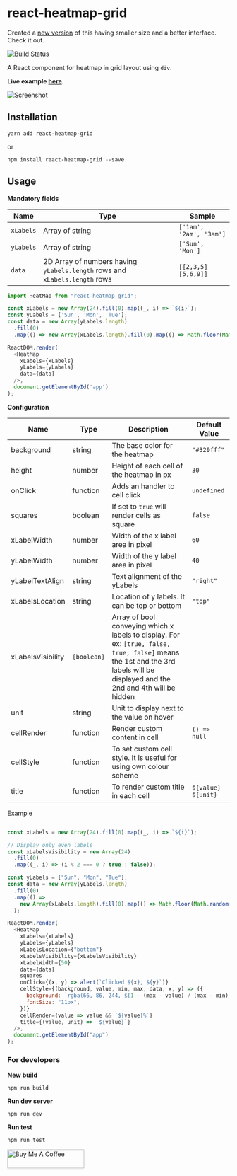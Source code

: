 # react-heatmap-grid

Created a [new version](https://github.com/arunghosh/react-grid-heatmap) of this having smaller size and a better interface. Check it out.

[![Build Status](https://travis-ci.org/arunghosh/react-heatmap-grid.svg?branch=master)](https://travis-ci.org/arunghosh/react-heatmap-grid)

A React component for heatmap in grid layout using `div`.

**Live example [here](https://codesandbox.io/s/r4rvwkl3yn)**.


![Screenshot](https://github.com/arunghosh/react-heatmap-grid/raw/master/docs/heatmap.png)



## Installation

```
yarn add react-heatmap-grid
```

or

```
npm install react-heatmap-grid --save
```


## Usage

**Mandatory fields**

|Name |Type|Sample|
|---|---|---|
|`xLabels`|Array of string|`['1am', '2am', '3am']`|
|`yLabels`|Array of string|`['Sun', 'Mon']`|
|`data`|2D Array of numbers having `yLabels.length` rows and `xLabels.length` rows|`[[2,3,5][5,6,9]]`|

```javascript
import HeatMap from "react-heatmap-grid";

const xLabels = new Array(24).fill(0).map((_, i) => `${i}`);
const yLabels = ['Sun', 'Mon', 'Tue'];
const data = new Array(yLabels.length)
  .fill(0)
  .map(() => new Array(xLabels.length).fill(0).map(() => Math.floor(Math.random() * 100)));

ReactDOM.render(
  <HeatMap
    xLabels={xLabels}
    yLabels={yLabels}
    data={data}
  />,
  document.getElementById('app')
);
```


**Configuration**

|Name |Type|Description|Default Value|
|---|---|---|---|
|background|string|The base color for the heatmap|`"#329fff"`|
|height|number|Height of each cell of the heatmap in px|`30`|
|onClick|function|Adds an handler to cell click|`undefined`|
|squares|boolean|If set to `true` will render cells as square|`false`|
|xLabelWidth|number|Width of the x label area in pixel|`60`|
|yLabelWidth|number|Width of the y label area in pixel|`40`|
|yLabelTextAlign|string|Text alignment of the yLabels|`"right"`|
|xLabelsLocation|string|Location of y labels. It can be top or bottom|`"top"`|
|xLabelsVisibility|`[boolean]`|Array of bool conveying which x labels to display. For ex: `[true, false, true, false]` means the 1st and the 3rd labels will be displayed and the 2nd and 4th will be hidden||
|unit|string|Unit to display next to the value on hover||
|cellRender|function|Render custom content in cell|`() => null`|
|cellStyle|function|To set custom cell style. It is useful for using own colour scheme||
|title|function|To render custom title in each cell|`${value} ${unit}`|

Example
```javascript

const xLabels = new Array(24).fill(0).map((_, i) => `${i}`);

// Display only even labels
const xLabelsVisibility = new Array(24)
  .fill(0)
  .map((_, i) => (i % 2 === 0 ? true : false));

const yLabels = ["Sun", "Mon", "Tue"];
const data = new Array(yLabels.length)
  .fill(0)
  .map(() =>
    new Array(xLabels.length).fill(0).map(() => Math.floor(Math.random() * 100))
  );

ReactDOM.render(
  <HeatMap
    xLabels={xLabels}
    yLabels={yLabels}
    xLabelsLocation={"bottom"}
    xLabelsVisibility={xLabelsVisibility}
    xLabelWidth={50}
    data={data}
    squares
    onClick={(x, y) => alert(`Clicked ${x}, ${y}`)}
    cellStyle={(background, value, min, max, data, x, y) => ({
      background: `rgba(66, 86, 244, ${1 - (max - value) / (max - min)})`,
      fontSize: "11px",
    })}
    cellRender={value => value && `${value}%`}
    title={(value, unit) => `${value}`}
  />,
  document.getElementById("app")
);
```

### For developers

**New build**
```
npm run build
```

**Run dev server**
```
npm run dev
```

**Run test**
```
npm run test
```

<a href="https://www.buymeacoffee.com/arunghosh" target="_blank"><img src="https://www.buymeacoffee.com/assets/img/custom_images/orange_img.png" alt="Buy Me A Coffee" style="height: 41px !important;width: 174px !important;box-shadow: 0px 3px 2px 0px rgba(190, 190, 190, 0.5) !important;-webkit-box-shadow: 0px 3px 2px 0px rgba(190, 190, 190, 0.5) !important;" ></a>
